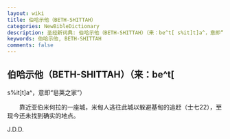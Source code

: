```yaml
---
layout: wiki
title: 伯哈示他（BETH-SHITTAH）
categories: NewBibleDictionary
description: 圣经新词典: 伯哈示他（BETH-SHITTAH）（来：be^t[ s%it]t]a^，意即“皂荚之家”）
keywords: 伯哈示他, BETH-SHITTAH
comments: false
---
```


## 伯哈示他（BETH-SHITTAH）（来：be^t[

s%it]t]a^，意即“皂荚之家”）

　　靠近亚伯米何拉的一座城，米甸人逃往此城以躲避基甸的追赶（士七22），至现今还未找到确实的地点。

J.D.D.






